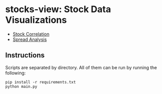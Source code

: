 # stocks-view: Stock Data Visualizations

- [Stock Correlation](/corr)
- [Spread Analysis](/spread)

## Instructions

Scripts are separated by directory. All of them can be run by running the following:

```shell
pip install -r requirements.txt
python main.py
```
